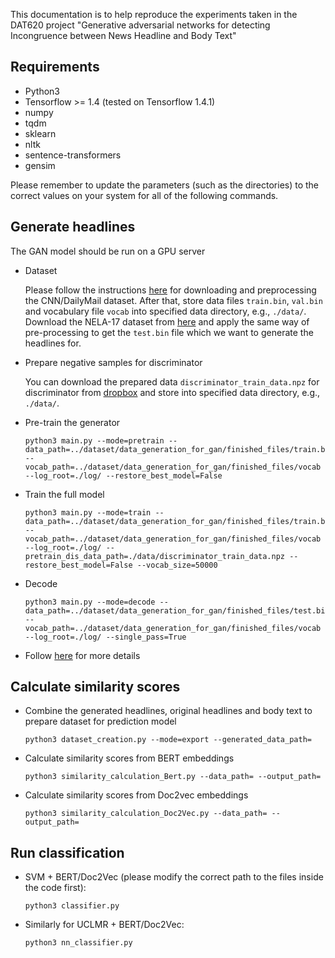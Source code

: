 This documentation is to help reproduce the experiments taken in the DAT620 project "Generative adversarial networks for detecting Incongruence between News Headline and Body Text"

## Requirements
* Python3
* Tensorflow >= 1.4 (tested on Tensorflow 1.4.1)
* numpy
* tqdm
* sklearn
* nltk
* sentence-transformers
* gensim


Please remember to update the parameters (such as the directories) to the correct values on your system for all of the following commands.
## Generate headlines
The GAN model should be run on a GPU server

* Dataset

    Please follow the instructions [here](https://github.com/abisee/cnn-dailymail) for downloading and preprocessing the CNN/DailyMail dataset. After that, store data files ```train.bin```, ```val.bin``` and vocabulary file ```vocab``` into specified data directory, e.g., ```./data/```.
    Download the NELA-17 dataset from [here](https://github.com/BenjaminDHorne/NELA2017-Dataset-v1) and apply the same way of pre-processing to get the ```test.bin``` file which we want to generate the headlines for.

* Prepare negative samples for discriminator

    You can download the prepared data ```discriminator_train_data.npz``` for discriminator from [dropbox](https://www.dropbox.com/s/i1otqkrsgup63pt/discriminator_train_data.npz?dl=0) and store into specified data directory, e.g., ```./data/```.

* Pre-train the generator

    ```
    python3 main.py --mode=pretrain --data_path=../dataset/data_generation_for_gan/finished_files/train.bin --vocab_path=../dataset/data_generation_for_gan/finished_files/vocab --log_root=./log/ --restore_best_model=False
    ```
    
* Train the full model

    ```
    python3 main.py --mode=train --data_path=../dataset/data_generation_for_gan/finished_files/train.bin --vocab_path=../dataset/data_generation_for_gan/finished_files/vocab --log_root=./log/ --pretrain_dis_data_path=./data/discriminator_train_data.npz --restore_best_model=False --vocab_size=50000
    ```
   
* Decode

    ```
    python3 main.py --mode=decode --data_path=../dataset/data_generation_for_gan/finished_files/test.bin --vocab_path=../dataset/data_generation_for_gan/finished_files/vocab --log_root=./log/ --single_pass=True
    ```
    
* Follow [here](https://github.com/iwangjian/textsum-gan) for more details
    
## Calculate similarity scores

* Combine the generated headlines, original headlines and body text to prepare dataset for prediction model

    ```
    python3 dataset_creation.py --mode=export --generated_data_path=
    ```
* Calculate similarity scores from BERT embeddings

    ```
    python3 similarity_calculation_Bert.py --data_path= --output_path=
    ```
    
* Calculate similarity scores from Doc2vec embeddings

    ```
    python3 similarity_calculation_Doc2Vec.py --data_path= --output_path=
    ```
    
## Run classification

* SVM + BERT/Doc2Vec (please modify the correct path to the files inside the code first):

    ```
    python3 classifier.py
    ```
    
* Similarly for UCLMR + BERT/Doc2Vec:

    ```
    python3 nn_classifier.py
    ```
 
